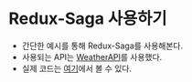 # Redux-Saga 사용하기

- 간단한 예시를 통해 Redux-Saga를 사용해본다.
- 사용되는 API는 <a href="https://weatherapi.com">WeatherAPI</a>를 사용했다.
- 실제 코드는 <a href="https://github.com/Example-Collection/React-Redux-Saga-Example">여기</a>에서 볼 수 있다.
